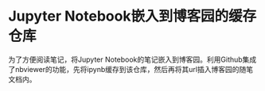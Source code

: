 # Jupyter Notebook嵌入到博客园的缓存仓库
为了方便阅读笔记，将Jupyter Notebook的笔记嵌入到博客园。利用Github集成了nbviewer的功能，先将ipynb缓存到该仓库，然后再将其url插入博客园的随笔文档内。
